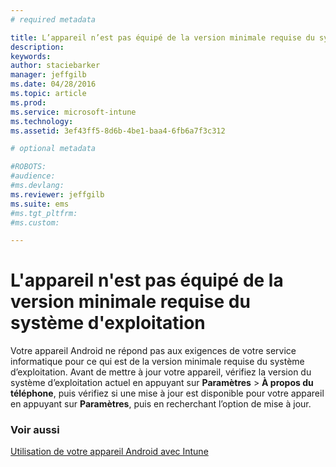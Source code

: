 ```yaml
---
# required metadata

title: L’appareil n’est pas équipé de la version minimale requise du système d’exploitation | Microsoft Intune
description:
keywords:
author: staciebarker
manager: jeffgilb
ms.date: 04/28/2016
ms.topic: article
ms.prod:
ms.service: microsoft-intune
ms.technology:
ms.assetid: 3ef43ff5-8d6b-4be1-baa4-6fb6a7f3c312

# optional metadata

#ROBOTS:
#audience:
#ms.devlang:
ms.reviewer: jeffgilb
ms.suite: ems
#ms.tgt_pltfrm:
#ms.custom:

---
```



# L'appareil n'est pas équipé de la version minimale requise du système d'exploitation

Votre appareil Android ne répond pas aux exigences de votre service informatique pour ce qui est de la version minimale requise du système d’exploitation. Avant de mettre à jour votre appareil, vérifiez la version du système d’exploitation actuel en appuyant sur **Paramètres** &gt; **À propos du téléphone**, puis vérifiez si une mise à jour est disponible pour votre appareil en appuyant sur **Paramètres**, puis en recherchant l’option de mise à jour.


### Voir aussi
[Utilisation de votre appareil Android avec Intune](using-your-android-device-with-intune.md)

<!--HONumber=May16_HO1-->


